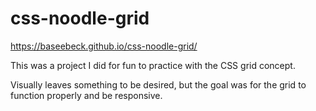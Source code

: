 # css-noodle-grid
https://baseebeck.github.io/css-noodle-grid/

This was a project I did for fun to practice with the CSS grid concept.

Visually leaves something to be desired, but the goal was for the grid to function properly and be responsive.

